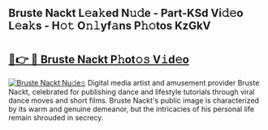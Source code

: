 ## Bruste Nackt L𝚎a𝚔ed N𝚞𝚍e - Part-KSd Vi𝚍𝚎o L𝚎a𝚔s - H𝚘𝚝 O𝚗𝚕yf𝚊ns P𝚑𝚘tos KzGkV

# <h2><a href="http://kf1tljz.oniu.top/?m=Bruste+Nackt">🔗👉 🔴 Bruste Nackt P𝚑ot𝚘𝚜 V𝚒d𝚎o</a></h2>

[![Bruste Nackt Nu𝚍e𝚜](https://i.imgur.com/0qMVB7G.gif)](http://kf1tljz.oniu.top/?m=Bruste+Nackt)
Digital media artist and amusement provider Bruste Nackt, celebrated for publishing dance and lifestyle tutorials through viral dance moves and short films. Bruste Nackt's public image is characterized by its warm and genuine demeanor, but the intricacies of his personal life remain shrouded in secrecy.  
